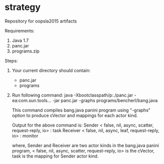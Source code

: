 # strategy
Repository for oopsla2015 artifacts

Requirements:
1) Java 1.7
2) panc.jar
3) programs.zip

Steps:
1) Your current directory should contain:
	- panc.jar
	- programs
2) Run following command:
	java -Xbootclasspath/p:./panc.jar -ea:com.sun.tools... -jar panc.jar -graphs programs/bencherl/bang.java
	
	This command compiles bang.java panini program using "-graphs" option 
	to produce cVector and mappings for each actor kind.

	Output for the above command is:
	Sender < false, nil, async, scatter, request-reply, io> : task
	Receiver < false, nil, async, leaf, request-reply, io> : monitor

	where, Sender and Receiver are two actor kinds in the bang.java panini program,
	< false, nil, async, scatter, request-reply, io> is the cVector,
	task is the mapping for Sender actor kind. 
